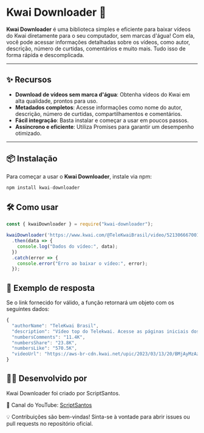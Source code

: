 # Kwai Downloader 🚀

**Kwai Downloader** é uma biblioteca simples e eficiente para baixar vídeos do Kwai diretamente para o seu computador, sem marcas d'água! Com ela, você pode acessar informações detalhadas sobre os vídeos, como autor, descrição, número de curtidas, comentários e muito mais. Tudo isso de forma rápida e descomplicada.

---

## ✨ Recursos

- **Download de vídeos sem marca d'água**: Obtenha vídeos do Kwai em alta qualidade, prontos para uso.
- **Metadados completos**: Acesse informações como nome do autor, descrição, número de curtidas, compartilhamentos e comentários.
- **Fácil integração**: Basta instalar e começar a usar em poucos passos.
- **Assíncrono e eficiente**: Utiliza Promises para garantir um desempenho otimizado.

---

## 📦 Instalação

Para começar a usar o **Kwai Downloader**, instale via npm:

```js
npm install kwai-downloader
```

## 🛠️ Como usar

```js
const { kwaiDownloader } = require("kwai-downloader");

kwaiDownloader('https://www.kwai.com/@TeleKwaiBrasil/video/5213066670017241078')
  .then(data => {
    console.log("Dados do vídeo:", data);
  })
  .catch(error => {
    console.error("Erro ao baixar o vídeo:", error);
  });
```

## 📄 Exemplo de resposta

Se o link fornecido for válido, a função retornará um objeto com os seguintes dados:

```js
{
  "authorName": "TeleKwai Brasil",
  "description": "Vídeo top do Telekwai. Acesse as páginas iniciais dos nossos criadores para ver mais vídeos legais! #telekwai @Reino do Lucas(O150001370819313)",
  "numbersComments": "11.4K",
  "numbersShare": "23.8K",
  "numbersLike": "570.5K",
  "videoUrl": "https://aws-br-cdn.kwai.net/upic/2023/03/13/20/BMjAyMzAzMTMyMDUxNTFfMTUwMDAxMDE0ODEwNjcwXzE1MDEwMjM4OTg3MTkxNl8xXzM=_b_B80a0d094dcd7949f1897a4fc080fb151.mp4?tag=1-1739833596-s-0-a9pt9tqvke-5fa52fd064aad11f"
}
```

## 👨‍💻 Desenvolvido por

Kwai Downloader foi criado por ScriptSantos.

📌 Canal do YouTube:  [ScriptSantos](https://www.youtube.com/@ScriptSantos?sub_confirmation=1)

💡 Contribuições são bem-vindas! Sinta-se à vontade para abrir issues ou pull requests no repositório oficial.
